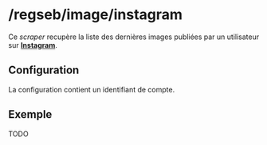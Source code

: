 # /regseb/image/instagram

Ce *scraper* recupère la liste des dernières images publiées par un utilisateur
sur **[Instagram](http://TODO.com/)**.

## Configuration

La configuration contient un identifiant de compte.

## Exemple

TODO
